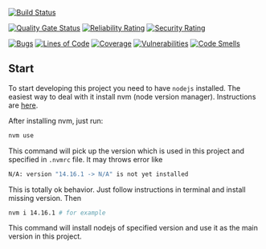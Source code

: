 [![Build Status](https://dev.azure.com/Next-Generation-Data-Platform/duly.app.v1.collaboration-view/_apis/build/status/web-views?repoName=web-views&branchName=dev)](https://dev.azure.com/Next-Generation-Data-Platform/duly.app.v1.collaboration-view/_build/latest?definitionId=20&repoName=web-views&branchName=dev)

[![Quality Gate Status](https://sonarqube.duly-np.digital/api/project_badges/measure?project=duly_duly.app.v1.collaboration-view_web-views&metric=alert_status&token=2320236b018713a4dab9fd862a987b4ff0f1bf9e)](https://sonarqube.duly-np.digital/dashboard?id=duly_duly.app.v1.collaboration-view_web-views)
[![Reliability Rating](https://sonarqube.duly-np.digital/api/project_badges/measure?project=duly_duly.app.v1.collaboration-view_web-views&metric=reliability_rating&token=2320236b018713a4dab9fd862a987b4ff0f1bf9e)](https://sonarqube.duly-np.digital/dashboard?id=duly_duly.app.v1.collaboration-view_web-views)
[![Security Rating](https://sonarqube.duly-np.digital/api/project_badges/measure?project=duly_duly.app.v1.collaboration-view_web-views&metric=security_rating&token=2320236b018713a4dab9fd862a987b4ff0f1bf9e)](https://sonarqube.duly-np.digital/dashboard?id=duly_duly.app.v1.collaboration-view_web-views)

[![Bugs](https://sonarqube.duly-np.digital/api/project_badges/measure?project=duly_duly.app.v1.collaboration-view_web-views&metric=bugs&token=2320236b018713a4dab9fd862a987b4ff0f1bf9e)](https://sonarqube.duly-np.digital/dashboard?id=duly_duly.app.v1.collaboration-view_web-views)
[![Lines of Code](https://sonarqube.duly-np.digital/api/project_badges/measure?project=duly_duly.app.v1.collaboration-view_web-views&metric=ncloc&token=2320236b018713a4dab9fd862a987b4ff0f1bf9e)](https://sonarqube.duly-np.digital/dashboard?id=duly_duly.app.v1.collaboration-view_web-views)
[![Coverage](https://sonarqube.duly-np.digital/api/project_badges/measure?project=duly_duly.app.v1.collaboration-view_web-views&metric=coverage&token=2320236b018713a4dab9fd862a987b4ff0f1bf9e)](https://sonarqube.duly-np.digital/dashboard?id=duly_duly.app.v1.collaboration-view_web-views)
[![Vulnerabilities](https://sonarqube.duly-np.digital/api/project_badges/measure?project=duly_duly.app.v1.collaboration-view_web-views&metric=vulnerabilities&token=2320236b018713a4dab9fd862a987b4ff0f1bf9e)](https://sonarqube.duly-np.digital/dashboard?id=duly_duly.app.v1.collaboration-view_web-views)
[![Code Smells](https://sonarqube.duly-np.digital/api/project_badges/measure?project=duly_duly.app.v1.collaboration-view_web-views&metric=code_smells&token=2320236b018713a4dab9fd862a987b4ff0f1bf9e)](https://sonarqube.duly-np.digital/dashboard?id=duly_duly.app.v1.collaboration-view_web-views)

## Start

To start developing this project you need to have `nodejs` installed. The easiest way to deal with it install nvm (node version manager). Instructions are [here](https://github.com/nvm-sh/nvm).

After installing nvm, just run:

```bash
nvm use
```

This command will pick up the version which is used in this project and specified in `.nvmrc` file. It may throws error like

```bash
N/A: version "14.16.1 -> N/A" is not yet installed
```

This is totally ok behavior. Just follow instructions in terminal and install missing version. Then

```bash
nvm i 14.16.1 # for example
```

This command will install nodejs of specified version and use it as the main version in this project.
